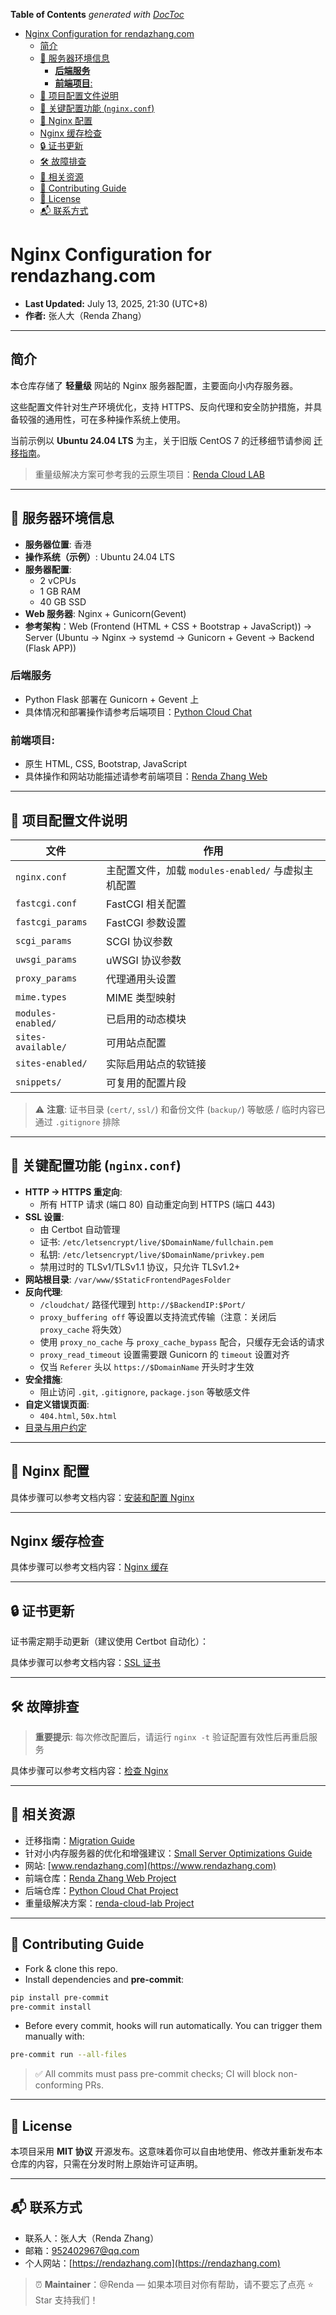 <!-- START doctoc generated TOC please keep comment here to allow auto update -->
<!-- DON'T EDIT THIS SECTION, INSTEAD RE-RUN doctoc TO UPDATE -->
**Table of Contents**  *generated with [DocToc](https://github.com/thlorenz/doctoc)*

- [Nginx Configuration for rendazhang.com](#nginx-configuration-for-rendazhangcom)
  - [简介](#%E7%AE%80%E4%BB%8B)
  - [🚀 服务器环境信息](#-%E6%9C%8D%E5%8A%A1%E5%99%A8%E7%8E%AF%E5%A2%83%E4%BF%A1%E6%81%AF)
    - [**后端服务**](#%E5%90%8E%E7%AB%AF%E6%9C%8D%E5%8A%A1)
    - [**前端项目**:](#%E5%89%8D%E7%AB%AF%E9%A1%B9%E7%9B%AE)
  - [📁 项目配置文件说明](#-%E9%A1%B9%E7%9B%AE%E9%85%8D%E7%BD%AE%E6%96%87%E4%BB%B6%E8%AF%B4%E6%98%8E)
  - [🧭 关键配置功能 (`nginx.conf`)](#-%E5%85%B3%E9%94%AE%E9%85%8D%E7%BD%AE%E5%8A%9F%E8%83%BD-nginxconf)
  - [🔧 Nginx 配置](#-nginx-%E9%85%8D%E7%BD%AE)
  - [Nginx 缓存检查](#nginx-%E7%BC%93%E5%AD%98%E6%A3%80%E6%9F%A5)
  - [🔒 证书更新](#-%E8%AF%81%E4%B9%A6%E6%9B%B4%E6%96%B0)
  - [🛠️ 故障排查](#-%E6%95%85%E9%9A%9C%E6%8E%92%E6%9F%A5)
  - [📎 相关资源](#-%E7%9B%B8%E5%85%B3%E8%B5%84%E6%BA%90)
  - [🤝 Contributing Guide](#-contributing-guide)
  - [🔐 License](#-license)
  - [📬 联系方式](#-%E8%81%94%E7%B3%BB%E6%96%B9%E5%BC%8F)

<!-- END doctoc generated TOC please keep comment here to allow auto update -->

# Nginx Configuration for rendazhang.com

* **Last Updated:** July 13, 2025, 21:30 (UTC+8)
* **作者:** 张人大（Renda Zhang）

---

## 简介

本仓库存储了 **轻量级** 网站的 Nginx 服务器配置，主要面向小内存服务器。

这些配置文件针对生产环境优化，支持 HTTPS、反向代理和安全防护措施，并具备较强的通用性，可在多种操作系统上使用。

当前示例以 **Ubuntu 24.04 LTS** 为主，关于旧版 CentOS 7 的迁移细节请参阅 [迁移指南](docs/MIGRATION_GUIDE.md)。

> 重量级解决方案可参考我的云原生项目：[Renda Cloud LAB](https://github.com/RendaZhang/renda-cloud-lab)

---

## 🚀 服务器环境信息

- **服务器位置**: 香港
- **操作系统（示例）**: Ubuntu 24.04 LTS
- **服务器配置**:
  - 2 vCPUs
  - 1 GB RAM
  - 40 GB SSD
- **Web 服务器**: Nginx + Gunicorn(Gevent)
- **参考架构**：Web (Frontend (HTML + CSS + Bootstrap + JavaScript)) → Server (Ubuntu → Nginx → systemd → Gunicorn + Gevent → Backend (Flask APP))

### **后端服务**

- Python Flask 部署在 Gunicorn + Gevent 上
- 具体情况和部署操作请参考后端项目：[Python Cloud Chat](https://github.com/RendaZhang/python-cloud-chat)

### **前端项目**:

- 原生 HTML, CSS, Bootstrap, JavaScript
- 具体操作和网站功能描述请参考前端项目：[Renda Zhang Web](https://github.com/RendaZhang/rendazhang.github.io)

---

## 📁 项目配置文件说明

| 文件 | 作用 |
|------|------|
| `nginx.conf` | 主配置文件，加载 `modules-enabled/` 与虚拟主机配置 |
| `fastcgi.conf` | FastCGI 相关配置 |
| `fastcgi_params` | FastCGI 参数设置 |
| `scgi_params` | SCGI 协议参数 |
| `uwsgi_params` | uWSGI 协议参数 |
| `proxy_params` | 代理通用头设置 |
| `mime.types` | MIME 类型映射 |
| `modules-enabled/` | 已启用的动态模块 |
| `sites-available/` | 可用站点配置 |
| `sites-enabled/` | 实际启用站点的软链接 |
| `snippets/` | 可复用的配置片段 |

> ⚠ **注意**: 证书目录 (`cert/`, `ssl/`) 和备份文件 (`backup/`) 等敏感 / 临时内容已通过 `.gitignore` 排除

---

## 🧭 关键配置功能 (`nginx.conf`)

- **HTTP → HTTPS 重定向**:
  - 所有 HTTP 请求 (端口 80) 自动重定向到 HTTPS (端口 443)
- **SSL 设置**:
  - 由 Certbot 自动管理
  - 证书: `/etc/letsencrypt/live/$DomainName/fullchain.pem`
  - 私钥: `/etc/letsencrypt/live/$DomainName/privkey.pem`
  - 禁用过时的 TLSv1/TLSv1.1 协议，只允许 TLSv1.2+
- **网站根目录**: `/var/www/$StaticFrontendPagesFolder`
- **反向代理**:
  - `/cloudchat/` 路径代理到 `http://$BackendIP:$Port/`
  - `proxy_buffering off` 等设置以支持流式传输（注意：关闭后 `proxy_cache` 将失效）
  - 使用 `proxy_no_cache` 与 `proxy_cache_bypass` 配合，只缓存无会话的请求
  - `proxy_read_timeout` 设置需要跟 Gunicorn 的 `timeout` 设置对齐
  - 仅当 `Referer` 头以 `https://$DomainName` 开头时才生效
- **安全措施**:
  - 阻止访问 `.git`, `.gitignore`, `package.json` 等敏感文件
- **自定义错误页面**:
  - `404.html`, `50x.html`
- [目录与用户约定](https://github.com/RendaZhang/nginx-conf/blob/master/docs/MIGRATION_GUIDE.md#%E7%9B%AE%E5%BD%95%E4%B8%8E%E7%94%A8%E6%88%B7%E7%BA%A6%E5%AE%9A)

---

## 🔧 Nginx 配置

具体步骤可以参考文档内容：[安装和配置 Nginx](https://github.com/RendaZhang/nginx-conf/blob/master/docs/MIGRATION_GUIDE.md#%E5%AE%89%E8%A3%85%E5%92%8C%E9%85%8D%E7%BD%AE-nginx)

---

## Nginx 缓存检查

具体步骤可以参考文档内容：[Nginx 缓存](https://github.com/RendaZhang/nginx-conf/blob/master/docs/MIGRATION_GUIDE.md#nginx-%E7%BC%93%E5%AD%98)

---


## 🔒 证书更新

证书需定期手动更新（建议使用 Certbot 自动化）：

具体步骤可以参考文档内容：[SSL 证书](https://github.com/RendaZhang/nginx-conf/blob/master/docs/MIGRATION_GUIDE.md#ssl-%E8%AF%81%E4%B9%A6)

---

## 🛠️ 故障排查

> **重要提示**: 每次修改配置后，请运行 `nginx -t` 验证配置有效性后再重启服务

具体步骤可以参考文档内容：[检查 Nginx](https://github.com/RendaZhang/nginx-conf/blob/master/docs/MIGRATION_GUIDE.md#%E6%A3%80%E6%9F%A5-nginx)

---

## 📎 相关资源

- 迁移指南：[Migration Guide](docs/MIGRATION_GUIDE.md)
- 针对小内存服务器的优化和增强建议：[Small Server Optimizations Guide](docs/SMALL_SERVER_OPTIMIZATIONS.md)
- 网站: [www.rendazhang.com](https://www.rendazhang.com)
- 前端仓库：[Renda Zhang Web Project](https://github.com/RendaZhang/rendazhang.github.io)
- 后端仓库：[Python Cloud Chat Project](https://github.com/RendaZhang/python-cloud-chat)
- 重量级解决方案：[renda-cloud-lab Project](https://github.com/RendaZhang/renda-cloud-lab)

---

## 🤝 Contributing Guide

- Fork & clone this repo.
- Install dependencies and **pre-commit**:
```bash
pip install pre-commit
pre-commit install
```
- Before every commit, hooks will run automatically. You can trigger them manually with:
```bash
pre-commit run --all-files
```

> ✅ All commits must pass pre-commit checks; CI will block non-conforming PRs.

---

## 🔐 License

本项目采用 **MIT 协议** 开源发布。这意味着你可以自由地使用、修改并重新发布本仓库的内容，只需在分发时附上原始许可证声明。

---

## 📬 联系方式

* 联系人：张人大（Renda Zhang）
* 邮箱：[952402967@qq.com](mailto:952402967@qq.com)
* 个人网站：[https://rendazhang.com](https://rendazhang.com)

> ⏰ **Maintainer**：@Renda — 如果本项目对你有帮助，请不要忘了点亮 ⭐️ Star 支持我们！
